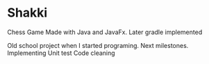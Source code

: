 # Shakki
Chess Game Made with Java and JavaFx. Later gradle implemented

Old school project when I started programing.
Next milestones.
Implementing Unit test
Code cleaning
